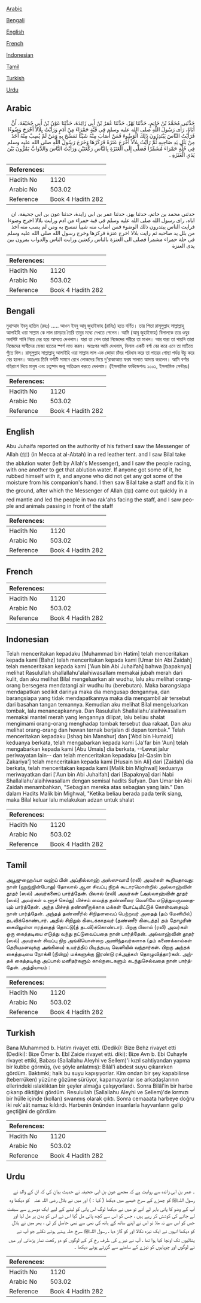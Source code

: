 [Arabic](#arabic)

[Bengali](#bengali)

[English](#english)

[French](#french)

[Indonesian](#indonesian)

[Tamil](#tamil)

[Turkish](#turkish)

[Urdu](#urdu)

## Arabic


<div dir="rtl" lang="ar" style={{fontSize:'larger',backgroundColor:'#f8f9fa',padding:20}}>
حَدَّثَنِي مُحَمَّدُ بْنُ حَاتِمٍ، حَدَّثَنَا بَهْزٌ، حَدَّثَنَا عُمَرُ بْنُ أَبِي زَائِدَةَ، حَدَّثَنَا عَوْنُ بْنُ أَبِي جُحَيْفَةَ، أَنَّ أَبَاهُ، رَأَى رَسُولَ اللَّهِ صلى الله عليه وسلم فِي قُبَّةٍ حَمْرَاءَ مِنْ أَدَمٍ وَرَأَيْتُ بِلاَلاً أَخْرَجَ وَضُوءًا فَرَأَيْتُ النَّاسَ يَبْتَدِرُونَ ذَلِكَ الْوَضُوءَ فَمَنْ أَصَابَ مِنْهُ شَيْئًا تَمَسَّحَ بِهِ وَمَنْ لَمْ يُصِبْ مِنْهُ أَخَذَ مِنْ بَلَلِ يَدِ صَاحِبِهِ ثُمَّ رَأَيْتُ بِلاَلاً أَخْرَجَ عَنَزَةً فَرَكَزَهَا وَخَرَجَ رَسُولُ اللَّهِ صلى الله عليه وسلم فِي حُلَّةٍ حَمْرَاءَ مُشَمِّرًا فَصَلَّى إِلَى الْعَنَزَةِ بِالنَّاسِ رَكْعَتَيْنِ وَرَأَيْتُ النَّاسَ وَالدَّوَابَّ يَمُرُّونَ بَيْنَ يَدَىِ الْعَنَزَةِ ‏.‏
</div>
<div style={{backgroundColor:'#f8f9fa',padding:20, marginBottom: 10}}><table> <thead> <tr> <th>References:</th> <th></th> </tr> </thead> <tbody><tr><td>Hadith No</td><td>1120</td></tr><tr><td>Arabic No</td><td>503.02</td></tr><tr><td>Reference</td><td>Book 4 Hadith 282</td></tr></tbody></table></div>


<div dir="rtl" lang="ar" style={{fontSize:'larger',backgroundColor:'#f8f9fa',padding:20}}>
حدثني محمد بن حاتم، حدثنا بهز، حدثنا عمر بن ابي زايدة، حدثنا عون بن ابي جحيفة، ان اباه، راى رسول الله صلى الله عليه وسلم في قبة حمراء من ادم ورايت بلالا اخرج وضوءا فرايت الناس يبتدرون ذلك الوضوء فمن اصاب منه شييا تمسح به ومن لم يصب منه اخذ من بلل يد صاحبه ثم رايت بلالا اخرج عنزة فركزها وخرج رسول الله صلى الله عليه وسلم في حلة حمراء مشمرا فصلى الى العنزة بالناس ركعتين ورايت الناس والدواب يمرون بين يدى العنزة
</div>
<div style={{backgroundColor:'#f8f9fa',padding:20, marginBottom: 10}}><table> <thead> <tr> <th>References:</th> <th></th> </tr> </thead> <tbody><tr><td>Hadith No</td><td>1120</td></tr><tr><td>Arabic No</td><td>503.02</td></tr><tr><td>Reference</td><td>Book 4 Hadith 282</td></tr></tbody></table></div>

## Bengali


<div dir="ltr" lang="bn" style={{fontSize:'larger',backgroundColor:'#f8f9fa',padding:20}}>
মুহাম্মাদ ইবনু হাতিম (রহঃ) ..... আওন ইবনু আবূ জুহাইফাহ (রাযিঃ) হতে বর্ণিত। তার পিতা রাসূলুল্লাহ সাল্লাল্লাহু আলাইহি ওয়া সাল্লাম কে লাল চামড়ার তৈরি তাবুর মধ্যে দেখতে পেলেন। আমি (আবূ জুহাইফাহ) বিলালকে তার ওযুর অবশিষ্ট পানি নিয়ে বের হয়ে আসতে দেখলাম। যারা তা পেল তারা নিজেদের শরীরে তা মাখল। আর যারা তা পায়নি তারা নিজেদের সাথীদের ভেজা হাতের স্পর্শ লাভ করল। অতঃপর আমি দেখলাম, বিলাল একটি বর্শা বের করে এনে তা মাটিতে পুঁতে দিল। রাসূলুল্লাহ সাল্লাল্লাহু আলাইহি ওয়া সাল্লাম লাল এক জোড়া চাঁদর পরিধান করে তা পায়ের গোছা পর্যন্ত উচু করে বের হলেন। অতঃপর তিনি বর্শাটি সামনে রেখে লোকদের নিয়ে দু'রাকাআত ফরয সালাত আদায় করলেন। আমি বর্শার বহিরাংশ দিয়ে মানুষ এবং চতুষ্পদ জন্তু অতিক্রম করতে দেখলাম। (ইসলামিক ফাউন্ডেশনঃ ১০০১, ইসলামিক সেন্টারঃ)
</div>
<div style={{backgroundColor:'#f8f9fa',padding:20, marginBottom: 10}}><table> <thead> <tr> <th>References:</th> <th></th> </tr> </thead> <tbody><tr><td>Hadith No</td><td>1120</td></tr><tr><td>Arabic No</td><td>503.02</td></tr><tr><td>Reference</td><td>Book 4 Hadith 282</td></tr></tbody></table></div>

## English


<div dir="ltr" lang="en" style={{fontSize:'larger',backgroundColor:'#f8f9fa',padding:20}}>
Abu Juhaifa reported on the authority of his father:I saw the Messenger of Allah (ﷺ) (in Mecca at al-Abtah) in a red leather tent. and I saw Bilal take the ablution water (left by Allah's Messenger), and I saw the people racing, with one another to get that ablution water. If anyone got some of it, he rubbed himself with it, and anyone who did not get any got some of the moisture from his companion's hand. I then saw Bilal take a staff and fix it in the ground, after which the Messenger of Allah (ﷺ) came out quickly in a red mantle and led the people in two rak'ahs facing the staff, and I saw people and animals passing in front of the staff
</div>
<div style={{backgroundColor:'#f8f9fa',padding:20, marginBottom: 10}}><table> <thead> <tr> <th>References:</th> <th></th> </tr> </thead> <tbody><tr><td>Hadith No</td><td>1120</td></tr><tr><td>Arabic No</td><td>503.02</td></tr><tr><td>Reference</td><td>Book 4 Hadith 282</td></tr></tbody></table></div>

## French


<div dir="ltr" lang="fr" style={{fontSize:'larger',backgroundColor:'#f8f9fa',padding:20}}>

</div>
<div style={{backgroundColor:'#f8f9fa',padding:20, marginBottom: 10}}><table> <thead> <tr> <th>References:</th> <th></th> </tr> </thead> <tbody><tr><td>Hadith No</td><td>1120</td></tr><tr><td>Arabic No</td><td>503.02</td></tr><tr><td>Reference</td><td>Book 4 Hadith 282</td></tr></tbody></table></div>

## Indonesian


<div dir="ltr" lang="id" style={{fontSize:'larger',backgroundColor:'#f8f9fa',padding:20}}>
Telah menceritakan kepadaku [Muhammad bin Hatim] telah menceritakan kepada kami [Bahz] telah menceritakan kepada kami [Umar bin Abi Zaidah] telah menceritakan kepada kami ['Aun bin Abi Juhaifah] bahwa [bapaknya] melihat Rasulullah shallallahu'alaihiwasallam memakai jubah merah dari kulit, dan aku melihat Bilal mengeluarkan air wudhu, lalu aku melihat orang-orang bersegera mendatangi air wudhu itu (berebutan). Maka barangsiapa mendapatkan sedikit darinya maka dia mengusap dengannya, dan barangsiapa yang tidak mendapatkannya maka dia mengambil air tersebut dari basahan tangan temannya. Kemudian aku melihat Bilal mengeluarkan tombak, lalu menancapkannya. Dan Rasulullah Shallallahu'alaihiwasallam memakai mantel merah yang lengannya dilipat, lalu beliau shalat mengimami orang-orang menghadap tombak tersebut dua rakaat. Dan aku melihat orang-orang dan hewan ternak berjalan di depan tombak." Telah menceritakan kepadaku [Ishaq bin Manshur] dan ['Abd bin Humaid] keduanya berkata, telah mengabarkan kepada kami [Ja'far bin 'Aun] telah mengabarkan kepada kami [Abu Umais] dia berkata, --Lewat jalur periwayatan lain-- dan telah menceritakan kepadaku [al-Qasim bin Zakariya'] telah menceritakan kepada kami [Husain bin Ali] dari [Zaidah] dia berkata, telah menceritakan kepada kami [Malik bin Mighwal] keduanya meriwayatkan dari ['Aun bin Abi Juhaifah] dari [Bapaknya] dari Nabi Shallallahu'alaihiwasallam dengan semisal hadits Sufyan. Dan Umar bin Abi Zaidah menambahkan, "Sebagian mereka atas sebagian yang lain." Dan dalam Hadits Malik bin Mighwal, "Ketika beliau berada pada terik siang, maka Bilal keluar lalu melakukan adzan untuk shalat
</div>
<div style={{backgroundColor:'#f8f9fa',padding:20, marginBottom: 10}}><table> <thead> <tr> <th>References:</th> <th></th> </tr> </thead> <tbody><tr><td>Hadith No</td><td>1120</td></tr><tr><td>Arabic No</td><td>503.02</td></tr><tr><td>Reference</td><td>Book 4 Hadith 282</td></tr></tbody></table></div>

## Tamil


<div dir="ltr" lang="ta" style={{fontSize:'larger',backgroundColor:'#f8f9fa',padding:20}}>
அபூஜுஹைஃபா வஹ்ப் பின் அப்தில்லாஹ் அஸ்ஸுவாயீ (ரலி) அவர்கள் கூறியதாவது: நான் (ஹஜ்ஜின்போது) தோலால் ஆன சிவப்பு நிறக் கூடாரமொன்றில் அல்லாஹ்வின் தூதர் (ஸல்) அவர்களைப் பார்த்தேன். பிலால் (ரலி) அவர்கள் (அல்லாஹ்வின் தூதர் (ஸல்) அவர்கள் உளூச் செய்து) மிச்சம் வைத்த தண்ணீரை வெளியே எடுத்துவருவதையும் பார்த்தேன். அந்த மிச்சத் தண்ணீருக்காக மக்கள் போட்டியிட்டுக் கொள்வதையும் நான் பார்த்தேன். அந்தத் தண்ணீரில் சிறிதளவைப் பெற்றவர் அதைத் (தம் மேனியில்) தடவிக்கொண்டார். அதில் சிறிதும் கிடைக்காதவர் (தண்ணீர் கிடைத்த) தம் தோழரின் கையிலுள்ள ஈரத்தைத் தொட்டு(த் தடவி)க்கொண்டார். பிறகு பிலால் (ரலி) அவர்கள் ஒரு கைத்தடியை எடுத்து வந்து நட்டுவைப்பதை நான் பார்த்தேன். அல்லாஹ்வின் தூதர் (ஸல்) அவர்கள் சிவப்பு நிற அங்கியொன்றை அணிந்தவர்களாக (தம் கணைக்கால்கள் தெரியுமளவுக்கு அங்கியை) உயர்த்திப் பிடித்தபடி வெளியில் வந்தார்கள். பிறகு அந்தக் கைத்தடியை நோக்கி (நின்று) மக்களுக்கு இரண்டு ரக்அத்கள் தொழுவித்தார்கள். அந்தக் கைத்தடிக்கு அப்பால் மனிதர்களும் கால்நடைகளும் கடந்துசெல்வதை நான் பார்த்தேன். அத்தியாயம் :
</div>
<div style={{backgroundColor:'#f8f9fa',padding:20, marginBottom: 10}}><table> <thead> <tr> <th>References:</th> <th></th> </tr> </thead> <tbody><tr><td>Hadith No</td><td>1120</td></tr><tr><td>Arabic No</td><td>503.02</td></tr><tr><td>Reference</td><td>Book 4 Hadith 282</td></tr></tbody></table></div>

## Turkish


<div dir="ltr" lang="tr" style={{fontSize:'larger',backgroundColor:'#f8f9fa',padding:20}}>
Bana Muhammed b. Hatim rivayet etti. (Dediki): Bize Behz rivayet etti (Dediki): Bize Ömer b. Ebî Zaide rivayet etti. diki): Bize Avn b. Ebi Cuhayfe rivayet ettiki, Babası (Sallallahu Aleyhi ve Sellem)'i kızıl sahtiyandan yapma bir kubbe görmüş, (ve şöyle anlatmış): Bilâl'i abdest suyu çıkarırken gördüm. Baktımki; halk bu suyu kapışıyorlar. Kim ondan bir şey kapabilirse (teberrüken) yüzüne gözüne sürüyor, kapamayanlar ise arkadaşlarının ellerindeki ıslaklıktan bir şeyler almağa çalışıyorlardı. Sonra Bilâl'in bir harbe çıkarıp diktiğini gördüm. Resulullah (Sallallahu Aleyhi ve Sellem)'de kırmızı bir hülle içinde (kolları) sıvanmış olarak çıktı. Sonra cemaaata harbeye doğru iki rek'aât namaz kıldırdı. Harbenin önünden insanlarla hayvanların gelip geçtiğini de gördüm
</div>
<div style={{backgroundColor:'#f8f9fa',padding:20, marginBottom: 10}}><table> <thead> <tr> <th>References:</th> <th></th> </tr> </thead> <tbody><tr><td>Hadith No</td><td>1120</td></tr><tr><td>Arabic No</td><td>503.02</td></tr><tr><td>Reference</td><td>Book 4 Hadith 282</td></tr></tbody></table></div>

## Urdu


<div dir="rtl" lang="ur" style={{fontSize:'larger',backgroundColor:'#f8f9fa',padding:20}}>
۔ عمر بن ابی زائدہ سے روایت ہے کہ مجھے عون بن ابی جحیفہ نے حدیث بیان کی کہ ان کے والد نے رسول اللہﷺ کو چمڑے کے سرخ خیمے میں دیکھا ( کہا : ) اور میں نے بلال ‌رضی ‌اللہ ‌عنہ ‌ ‌ کو دیکھا وہ آپ کے وضو کا پانی باہر لے آئے تو میں نے دیکھا لوگ اس پانی کو لینے کے لیے ایک دوسرے سے سبقت لے جانے کی کوشش کر رہے ہیں ، جس کو اس سے کچھ پانی مل گیا اس نے اس کو بدن پر مل لیا اور جس کو اس سے نہ ملا تو اس نے اپنے ساتھ کے ہاتھ کی نمی سے نمی حاصل کر لی ، پھر میں نے بلال کو دیکھا انہوں نے ایک نیزہ نکالا اور کو گاڑ دیا ، رسول اللہﷺ سرخ حلہ پہنے ہوئے نکلے جو آپ نے پنڈلیوں تک اونچا کیا ہوا تھا ، آپ نے نیزے کی طرف رخ کر کے لوگوں کو دو رکعت نماز پڑھائی اور میں نے لوگوں اور چوپایوں کو نیزے کے سامنے سے گزرتے ہوئے دیکھا ۔
</div>
<div style={{backgroundColor:'#f8f9fa',padding:20, marginBottom: 10}}><table> <thead> <tr> <th>References:</th> <th></th> </tr> </thead> <tbody><tr><td>Hadith No</td><td>1120</td></tr><tr><td>Arabic No</td><td>503.02</td></tr><tr><td>Reference</td><td>Book 4 Hadith 282</td></tr></tbody></table></div>